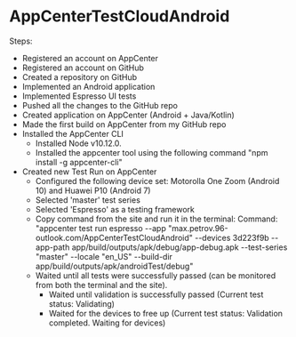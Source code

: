 # AppCenterTestCloudAndroid

Steps:

* Registered an account on AppCenter
* Registered an account on GitHub
* Created a repository on GitHub
* Implemented an Android application
* Implemented Espresso UI tests
* Pushed all the changes to the GitHub repo
* Created application on AppCenter (Android + Java/Kotlin)
* Made the first build on AppCenter from my GitHub repo
* Installed the AppCenter CLI
  * Installed Node v10.12.0.
  * Installed the appcenter tool using the following command "npm install -g appcenter-cli"  
* Created new Test Run on AppCenter
  * Configured the following device set: Motorolla One Zoom (Android 10) and Huawei P10 (Android 7)
  * Selected 'master' test series
  * Selected 'Espresso' as a testing framework
  * Copy command from the site and run it in the terminal:
    Command: "appcenter test run espresso --app "max.petrov.96-outlook.com/AppCenterTestCloudAndroid" --devices 3d223f9b --app-path app/build/outputs/apk/debug/app-debug.apk --test-series "master" --locale "en_US" --build-dir app/build/outputs/apk/androidTest/debug"
  * Waited until all tests were successfully passed (can be monitored from both the terminal and the site).
    * Waited until validation is successfully passed (Current test status: Validating)
    * Waited for the devices to free up (Current test status: Validation completed. Waiting for devices)

